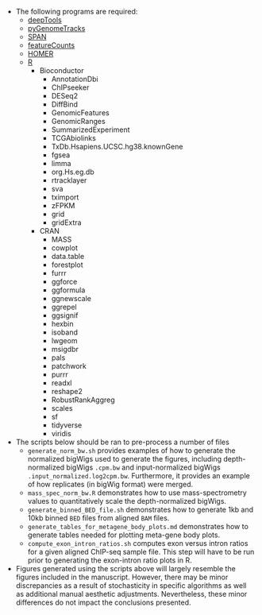 * The following programs are required:
  * [deepTools](https://github.com/deeptools/deepTools)
  * [pyGenomeTracks](https://github.com/deeptools/pyGenomeTracks)
  * [SPAN](https://github.com/JetBrains-Research/span)
  * [featureCounts](https://subread.sourceforge.net/featureCounts.html)
  * [HOMER](http://homer.ucsd.edu/homer/ngs/peakMotifs.html)
  * [R](https://cran.r-project.org/)
    * Bioconductor
      * AnnotationDbi
      * ChIPseeker
      * DESeq2
      * DiffBind
      * GenomicFeatures
      * GenomicRanges
      * SummarizedExperiment
      * TCGAbiolinks
      * TxDb.Hsapiens.UCSC.hg38.knownGene
      * fgsea
      * limma
      * org.Hs.eg.db
      * rtracklayer
      * sva
      * tximport
      * zFPKM
      * grid
      * gridExtra
    * CRAN
      * MASS
      * cowplot
      * data.table
      * forestplot
      * furrr
      * ggforce
      * ggformula
      * ggnewscale
      * ggrepel
      * ggsignif
      * hexbin
      * isoband
      * lwgeom
      * msigdbr
      * pals
      * patchwork
      * purrr
      * readxl
      * reshape2
      * RobustRankAggreg
      * scales
      * sf
      * tidyverse
      * viridis
* The scripts below should be ran to pre-process a number of files 
  * `generate_norm_bw.sh` provides examples of how to generate the normalized bigWigs used to generate the figures, including depth-normalized bigWigs <code>.cpm.bw</code> and input-normalized bigWigs <code>.input_normalized.log2cpm.bw</code>. Furthermore, it provides an example of how replicates (in bigWig format) were merged.
  * `mass_spec_norm_bw.R` demonstrates how to use mass-spectrometry values to quantitatively scale the depth-normalized bigWigs. 
  * `generate_binned_BED_file.sh` demonstrates how to generate 1kb and 10kb binned <code>BED</code> files from aligned <code>BAM</code> files.
  * `generate_tables_for_metagene_body_plots.md` demonstrates how to generate tables needed for plotting meta-gene body plots.
  * `compute_exon_intron_ratios.sh` computes exon versus intron ratios for a given aligned ChIP-seq sample file. This step will have to be run prior to generating the exon-intron ratio plots in R. 
* Figures generated using the scripts above will largely resemble the figures included in the manuscript. However, there may be minor discrepancies as a result of stochasticity in specific algorithms as well as additional manual aesthetic adjustments. Nevertheless, these minor differences do not impact the conclusions presented.
